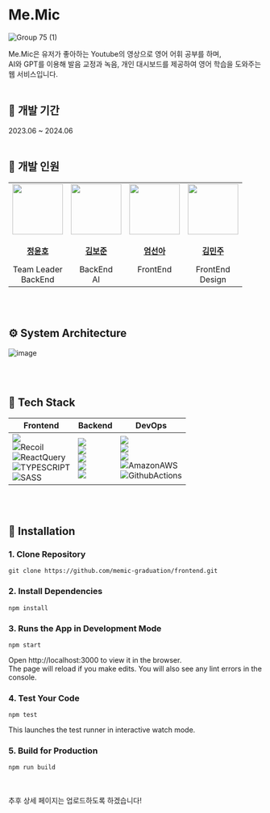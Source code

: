 # Me.Mic
![Group 75 (1)](https://github.com/user-attachments/assets/583ed402-0929-4d31-ac51-8422ebdcf994)


Me.Mic은 유저가 좋아하는 Youtube의 영상으로 영어 어휘 공부를 하며, <br>
AI와 GPT를 이용해 발음 교정과 녹음, 개인 대시보드를 제공하여 영어 학습을 도와주는 웹 서비스입니다.
<br><br>

## 📆 개발 기간
2023.06 ~ 2024.06
<br><br>

## 💭 개발 인원
<table>
  <tbody>
    <tr>
      <td align="center"><a href="https://github.com/yunhobb"><img src="https://avatars.githubusercontent.com/u/87285536?v=4" width="100px;" alt=""/><sub><h3><b>정윤호</b></h3></sub></a>Team Leader<br>BackEnd<br></td>
      <td align="center"><a href="https://github.com/poi1649"><img src="https://avatars.githubusercontent.com/u/74969077?v=4" width="100px;" alt=""/><sub><h3><b>김보준</b></h3></sub></a>BackEnd<br>AI<br></td>
      <td align="center"><a href="https://github.com/eomseona"><img src="https://avatars.githubusercontent.com/u/107669266?v=4" width="100px;" alt=""/><sub><h3><b>엄선아</b></h3></sub></a>FrontEnd<br><br></td>
      <td align="center"><a href="https://github.com/ming0o"><img src="https://avatars.githubusercontent.com/u/96737569?v=4" width="100px;" alt=""/><sub><h3><b>김민주</b></h3></sub></a>FrontEnd<br>Design<br></td>
    </tr>
  </tbody>
</table>

<br><br>
## ⚙️ System Architecture

![image](https://github.com/user-attachments/assets/4d0b2c0f-72a6-4755-80d8-b2703faea732)

<br><br>

## 📌 Tech Stack
| Frontend | Backend | DevOps |
| --- | --- | --- |
|<img src="https://img.shields.io/badge/React-61DAFB?style=for-the-badge&logo=React&logoColor=white"><br><img alt="Recoil" src ="https://img.shields.io/badge/Recoil-0075EB.svg?&style=for-the-badge&logo=Revolut&logoColor=white"/><br><img alt="ReactQuery" src ="https://img.shields.io/badge/ReactQuery-FF4154.svg?&style=for-the-badge&logo=ReactQuery&logoColor=white"/><br> <img alt="TYPESCRIPT" src ="https://img.shields.io/badge/TypeScript-3178C6.svg?&style=for-the-badge&logo=TypeScript&logoColor=white"/><br> <img alt="SASS" src ="https://img.shields.io/badge/Sass-CC6699.svg?&style=for-the-badge&logo=Sass&logoColor=white"/>  | <img src="https://img.shields.io/badge/SpringBoot-6DB33F?style=for-the-badge&logo=SpringBoot&logoColor=white"><br><img src="https://img.shields.io/badge/mysql-4479A1?style=for-the-badge&logo=mysql&logoColor=white"><br><img src="https://img.shields.io/badge/Amazon S3-569A31?style=for-the-badge&logo=Amazon S3&logoColor=white"><br><img src="https://img.shields.io/badge/OpenAI Whisper-4285F4?style=for-the-badge&logo=OpenAI&logoColor=white"><br><img src="https://img.shields.io/badge/youtube--dlp-FF0000?style=for-the-badge&logo=YouTube&logoColor=white"> | <img src="https://img.shields.io/badge/Docker-2496ED?style=for-the-badge&logo=Docker&logoColor=white"><br><img src="https://img.shields.io/badge/Jenkins-D24939?style=for-the-badge&logo=Jenkins&logoColor=white"><br><img src="https://img.shields.io/badge/NGINX-009639?style=for-the-badge&logo=NGINX&logoColor=white"><br><img alt="AmazonAWS" src ="https://img.shields.io/badge/Amazon EC2-FF9900?style=for-the-badge&logo=AmazonAWS&logoColor=white"/><br><img alt="GithubActions" src ="https://img.shields.io/badge/GithubActions-2088FF.svg?&style=for-the-badge&logo=GithubActions&logoColor=white"/> |

<br><br>
## 🔗 Installation

### 1. Clone Repository
```
git clone https://github.com/memic-graduation/frontend.git
```

### 2. Install Dependencies
```
npm install
```

### 3. Runs the App in Development Mode
```
npm start
```
Open http://localhost:3000 to view it in the browser. <br>
The page will reload if you make edits. You will also see any lint errors in the console.

### 4. Test Your Code
```
npm test
```
This launches the test runner in interactive watch mode.

### 5. Build for Production
```
npm run build
```

<br><br>
추후 상세 페이지는 업로드하도록 하겠습니다!
